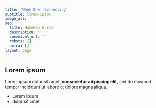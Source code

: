 ```yaml
---
title: 'Week One: Connecting'
subtitle: lorem-ipsum
image_alt: ''
seo:
  title: Hoboken Grace
  description: ''
  canonical_url: ''
  robots: []
  extra: []
layout: page
---
```

## Lorem ipsum

Lorem ipsum dolor sit amet, **consectetur adipiscing elit**, sed do eiusmod tempor incididunt ut labore et dolore magna aliqua.

- Lorem ipsum
- dolor sit amet